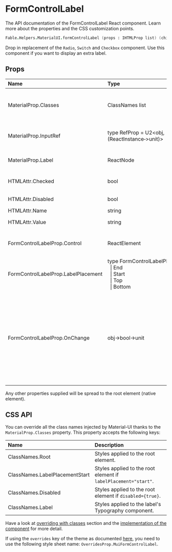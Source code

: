 # FormControlLabel

<p class="description">The API documentation of the FormControlLabel React component. Learn more about the properties and the CSS customization points.</p>

```fsharp
Fable.Helpers.MaterialUI.formControlLabel (props : IHTMLProp list) (children : ReactElement list) : ReactElement
```

Drop in replacement of the `Radio`, `Switch` and `Checkbox` component.
Use this component if you want to display an extra label.

## Props

| Name | Type | Default | Description |
|:-----|:-----|:--------|:------------|
| <span class="prop-name">MaterialProp.Classes</span> | <span class="prop-type">ClassNames list</span> |   | Override or extend the styles applied to the component.  See CSS API below for more details.  |
| <span class="prop-name">MaterialProp.InputRef</span> | <span class="prop-type">type&nbsp;RefProp&nbsp;=&nbsp;U2&lt;obj,(ReactInstance&#8209;>unit)></span> |   | Use that property to pass a ref callback to the native input component. |
| <span class="prop-name">MaterialProp.Label</span> | <span class="prop-type">ReactNode</span> |   | The text to be used in an enclosing label element. |
| <span class="prop-name">HTMLAttr.Checked</span> | <span class="prop-type">bool</span> |   | If `true`, the component appears selected. |
| <span class="prop-name">HTMLAttr.Disabled</span> | <span class="prop-type">bool</span> |   | If `true`, the control will be disabled. |
| <span class="prop-name">HTMLAttr.Name</span> | <span class="prop-type">string</span> |   |  |
| <span class="prop-name">HTMLAttr.Value</span> | <span class="prop-type">string</span> |   | The value of the component. |
| <span class="prop-name">FormControlLabelProp.Control</span> | <span class="prop-type">ReactElement</span> |   | A control element. For instance, it can be be a `Radio`, a `Switch` or a `Checkbox`. |
| <span class="prop-name">FormControlLabelProp.LabelPlacement</span> | <span class="prop-type">type&nbsp;FormControlLabelPlacement&nbsp;=<br>&nbsp;&nbsp;&#124;&nbsp;End<br>&nbsp;&nbsp;&#124;&nbsp;Start<br>&nbsp;&nbsp;&#124;&nbsp;Top<br>&nbsp;&nbsp;&#124;&nbsp;Bottom<br></span> | <span class="prop-default">FormControlLabelPlacement.End</span> | The position of the label. |
| <span class="prop-name">FormControlLabelProp.OnChange</span> | <span class="prop-type">obj->bool->unit</span> |   | Callback fired when the state is changed.<br><br>**Signature:**<br>`(event: obj)->(checked: bool)->unit`<br>*event:* The event source of the callback. You can pull out the new value by accessing `event.target.checked`.<br>*checked:* The `checked` value of the switch |

Any other properties supplied will be spread to the root element (native element).

## CSS API

You can override all the class names injected by Material-UI thanks to the `MaterialProp.Classes` property.
This property accepts the following keys:


| Name | Description |
|:-----|:------------|
| <span class="prop-name">ClassNames.Root</span> | Styles applied to the root element.
| <span class="prop-name">ClassNames.LabelPlacementStart</span> | Styles applied to the root element if `labelPlacement="start"`.
| <span class="prop-name">ClassNames.Disabled</span> | Styles applied to the root element if `disabled={true}`.
| <span class="prop-name">ClassNames.Label</span> | Styles applied to the label's Typography component.

Have a look at [overriding with classes](#/customization/overrides) section
and the [implementation of the component](https://github.com/mui-org/material-ui/tree/master/packages/material-ui/src/FormControlLabel/FormControlLabel.js)
for more detail.

If using the `overrides` key of the theme as documented
[here](#/customization/themes),
you need to use the following style sheet name: `OverridesProp.MuiFormControlLabel`.

<!--## Demos-->

<!--- [Selection Controls](/demos/selection-controls/)-->

